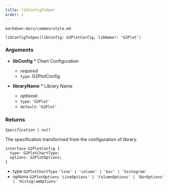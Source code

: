 ```yaml
---
title: libConfigToSpec
order: 1
---
```


`markdown:docs/common/style.md`

<div class='doc-md'>

```sign
libConfigToSpec(libConfig: G2PlotConfig, libName?: 'G2Plot')
```

### Arguments

* **libConfig** * Chart Configuration
  * _required_
  * `type`: G2PlotConfig

* **libraryName** * Library Name
  * _optional_
  * `type`: `'G2Plot'`
  * `default`: `'G2Plot'`

### Returns

*`Specification | null`*

The specification transformed from the configuration of library.

```sign
interface G2PlotConfig {
  type: G2PlotChartType;
  options: G2PlotOptions;
}
```

* type `G2PlotChartType` `'line' | 'column' | 'bar' | 'histogram'`
* options `G2PlotOptions` `'LineOptions' | 'ColumnOptions' | 'BarOptions' | 'HistogramOptions'`

</div>